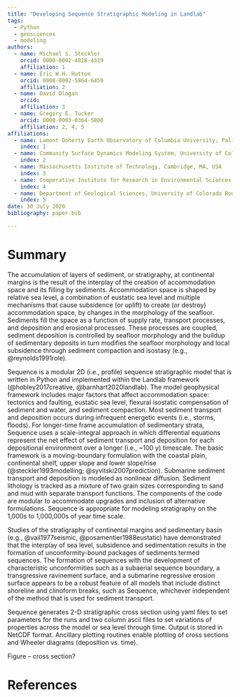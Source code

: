 ```yaml
---
title: "Developing Sequence Stratigraphic Modeling in Landlab"
tags:
  - Python
  - geosciences
  - modeling
authors:
  - name: Michael S. Steckler
    orcid: 0000-0002-4828-4319
    affiliation: 1
  - name: Eric W.H. Hutton
    orcid: 0000-0002-5864-6459
    affiliation: 2
  - name: David Ologan
    orcid: 
    affiliation: 3
  - name: Gregory E. Tucker
    orcid: 0000-0003-0364-5800
    affiliation: 2, 4, 5
affiliations:
  - name: Lamont Doherty Earth Observatory of Columbia University, Palisades, NY, United States
    index: 1
  - name: Community Surface Dynamics Modeling System, University of Colorado Boulder, CO, USA
    index: 2
  - name: Massachusetts Institute of Technology, Cambridge, MA, USA
    index: 3
  - name: Cooperative Institute for Research in Environmental Sciences (CIRES), University of Colorado Boulder, CO, USA
    index: 4
  - name: Department of Geological Sciences, University of Colorado Boulder, CO, USA
    index: 5
date: 30 July 2020
bibliography: paper.bib

---
```


Summary
=======

The accumulation of layers of sediment, or stratigraphy, at continental
margins is the result of the interplay of the creation of accommodation
space and its filling by sediments. Accommodation space is shaped by
relative sea level, a combination of eustatic sea level and multiple
mechanisms that cause subsidence (or uplift) to create (or destroy)
accommodation space, by changes in the morphology of the seafloor.
Sediments fill the space as a function of supply rate, transport processes,
and deposition and erosional processes.  These processes are coupled,
sediment deposition is controlled by seafloor morphology and the buildup
of sedimentary deposits in turn modifies the seafloor morphology and local
subsidence through sediment compaction and isostasy (e.g., @reynolds1991role). 

Sequence is a modular 2D (i.e., profile) sequence stratigraphic model
that is written in Python and implemented within the Landlab framework
(@hobley2017creative, @barnhart2020landlab). The model geophysical
framework includes major factors that affect accommodation space: tectonics
and faulting, eustatic sea level, flexural isostatic compensation of
sediment and water, and sediment compaction. Most sediment transport and
deposition occurs during infrequent energetic events (i.e., storms, floods).
For longer-time frame accumulation of sedimentary strata, Sequence uses
a scale-integral approach in which differential equations represent the
net effect of sediment transport and deposition for each depositional
environment over a longer (i.e., ~100 y) timescale. The basic framework
is a moving-boundary formulation with the coastal plain, continental
shelf, upper slope and lower slope/rise (@steckler1993modelling;
@syvitski2007prediction). Submarine sediment transport and deposition
is modeled as nonlinear diffusion. Sediment lithology is tracked as a
mixture of two grain sizes corresponding to sand and mud with separate
transport functions. The components of the code are modular to
accommodate upgrades and inclusion of alternative formulations.
Sequence is appropriate for modeling stratigraphy on the 1,000s to
1,000,000s of year time scale.

Studies of the stratigraphy of continental margins and sedimentary
basin (e.g., @vail1977seismic, @posamentier1988eustatic) have
demonstrated that the interplay of sea level, subsidence and
sedimentation results in the formation of unconformity-bound packages
of sediments termed sequences.  The formation of sequences with the
development of characteristic unconformities such as a subaerial
sequence boundary, a transgressive ravinement surface, and a
submarine regressive erosion surface appears to be a robust feature
of all models that include distinct shoreline and clinoform breaks,
such as Sequence, whichever independent of the method that is used
for sediment transport.

Sequence generates 2-D stratigraphic cross section using yaml files
to set parameters for the runs and two column ascii files to set
variations of properties across the model or sea level through
time. Output is stored in NetCDF format. Ancillary plotting routines
enable plotting of cross sections and Wheeler diagrams (deposition vs.
time). 

Figure – cross section?

References
==========

